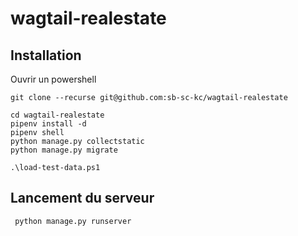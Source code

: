 # wagtail-realestate 

## Installation

Ouvrir un powershell

    git clone --recurse git@github.com:sb-sc-kc/wagtail-realestate
  
    cd wagtail-realestate
    pipenv install -d
    pipenv shell
    python manage.py collectstatic
    python manage.py migrate

	.\load-test-data.ps1

## Lancement du serveur
 
     python manage.py runserver
